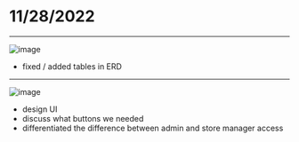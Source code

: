 # 11/28/2022
---
![image](https://user-images.githubusercontent.com/115428836/204424472-dc577c25-8751-4561-9813-766ad5d4aaac.png)
+ fixed / added tables in ERD
--- 
![image](https://user-images.githubusercontent.com/115428836/204426935-eb345511-6368-4c7f-8ac3-125aec111285.png)
+ design UI
+ discuss what buttons we needed
+ differentiated the difference between admin and store manager access 
